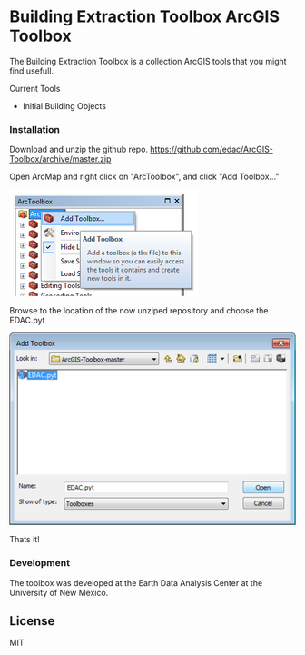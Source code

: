 # Building Extraction Toolbox  ArcGIS Toolbox


The Building Extraction Toolbox  is a collection ArcGIS tools that you might find usefull.

Current Tools
  - Initial Building Objects

### Installation
Download and unzip the github repo.
https://github.com/edac/ArcGIS-Toolbox/archive/master.zip


Open ArcMap and right click on "ArcToolbox", and click "Add Toolbox..."


![](media/TB1.png)


Browse to the location of the now unziped repository and choose the EDAC.pyt


![](media/TB2.png)


Thats it! 


### Development
The toolbox was developed at the Earth Data Analysis Center at the University of New Mexico.



License
----

MIT
